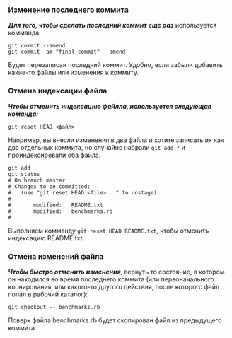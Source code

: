 ### Изменение последнего коммита

***Для того, чтобы сделать последний коммит еще раз*** используется комманда:
```
git commit --amend
git commit -am "final commit" --amend
```
Будет перезаписан последний коммит. Удобно, если забыли добавить какие-то файлы или изменения к коммиту.

### Отмена индексации файла

***Чтобы отменить индексацию файлла, используется следующая команда:***
```
git reset HEAD <файл>
```
Например, вы внесли изменения в два файла и хотите записать их как два отдельных коммита, но случайно набрали `git add *` и проиндексировали оба файла.
```
git add .
git status
# On branch master
# Changes to be committed:
#   (use "git reset HEAD <file>..." to unstage)
#
#       modified:   README.txt
#       modified:   benchmarks.rb
#
```
Выполняем комманду `git reset HEAD README.txt`, чтобы отменить индексацию README.txt.

### Отмена изменений файла

***Чтобы быстро отменить изменения***, вернуть то состояние, в котором он находился во время последнего коммита (или первоначального клонирования, или какого-то другого действия, после которого файл попал в рабочий каталог):
```
git checkout -- benchmarks.rb
```
Поверх файла benchmarks.rb будет скопирован файл из предыдущего коммита.
